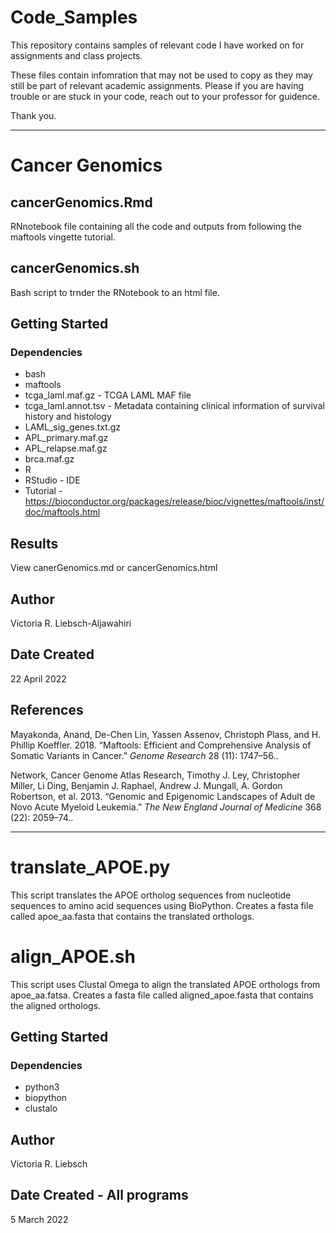 # Code_Samples

This repository contains samples of relevant code I have worked on for assignments and class projects. 

These files contain infomration that may not be used to copy as they may still be part of relevant academic assignments. Please if you are having trouble or are stuck in your code, reach out to your professor for guidence.

Thank you.

---------------------------------------------------------------------------------------------------------------------------------------------------------

# Cancer Genomics

## cancerGenomics.Rmd

RNnotebook file containing all the code and outputs from following the maftools vingette tutorial.

## cancerGenomics.sh

Bash script to trnder the RNotebook to an html file. 

## Getting Started

### Dependencies

* bash
* maftools 
* tcga_laml.maf.gz - TCGA LAML MAF file
* tcga_laml.annot.tsv - Metadata containing clinical information of survival history and histology
* LAML_sig_genes.txt.gz  
* APL_primary.maf.gz
* APL_relapse.maf.gz
* brca.maf.gz
* R
* RStudio - IDE
* Tutorial - https://bioconductor.org/packages/release/bioc/vignettes/maftools/inst/doc/maftools.html

## Results

View canerGenomics.md or cancerGenomics.html 

## Author

Victoria R. Liebsch-Aljawahiri

## Date Created

22 April 2022

## References 

Mayakonda, Anand, De-Chen Lin, Yassen Assenov, Christoph Plass, and H. Phillip Koeffler. 2018. “Maftools: Efficient and Comprehensive Analysis of Somatic Variants in Cancer.” *Genome Research* 28 (11): 1747–56..

Network, Cancer Genome Atlas Research, Timothy J. Ley, Christopher Miller, Li Ding, Benjamin J. Raphael, Andrew J. Mungall, A. Gordon Robertson, et al. 2013. “Genomic and Epigenomic Landscapes of Adult de Novo Acute Myeloid Leukemia.” *The New England Journal of Medicine* 368 (22): 2059–74..

---------------------------------------------------------------------------------------------------------------------------------------------------------

# translate_APOE.py

This script translates the APOE ortholog sequences from nucleotide sequences to amino acid sequences using BioPython. Creates a fasta file called apoe_aa.fasta that contains the translated orthologs. 

# align_APOE.sh

This script uses Clustal Omega to align the translated APOE orthologs from apoe_aa.fatsa. Creates a fasta file called aligned_apoe.fasta that contains the aligned orthologs.

## Getting Started

### Dependencies

* python3
* biopython
* clustalo

## Author

Victoria R. Liebsch

## Date Created - All programs

5 March 2022

